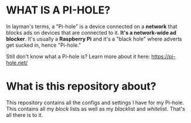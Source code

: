 # WHAT IS A PI-HOLE?
In layman's terms, a "Pi-hole" is a device connected on a **network** that blocks ads on devices that are connected to it. **It's a network-wide ad blocker**. It's usually a **Raspberry Pi** and it's a "black hole" where adverts get sucked in, hence "Pi-hole."

Still don't know what a Pi-hole is? Learn more about it here: https://pi-hole.net/

# What is this repository about?
This repository contains all the configs and settings I have for my Pi-hole. This contains all my *block* lists as well as my *black*list and *white*list. That's all there is to it.

